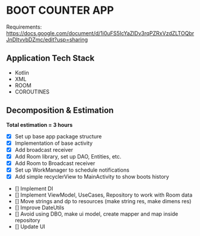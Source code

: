 # BOOT COUNTER APP

Requirements:
https://docs.google.com/document/d/1i0uFS5IcYaZIDv3rqPZRxVzdZLTOQbrJnDItvvbDZmc/edit?usp=sharing

## Application Tech Stack
- Kotlin
- XML
- ROOM
- COROUTINES

## Decomposition & Estimation

**Total estimation = 3 hours**
 - [x] Set up base app package structure
 - [x] Implementation of base activity
 - [x] Add broadcast receiver
 - [x] Add Room library, set up DAO, Entities, etc.
 - [x] Add Room to Broadcast receiver
 - [x] Set up WorkManager to schedule notifications
 - [x] Add simple recyclerView to MainActivity to show boots history
 - [] Implement DI
 - [] Implement ViewModel, UseCases, Repository to work with Room data
 - [] Move strings and dp to resources (make string res, make dimens res)
 - [] Improve DateUtils
 - [] Avoid using DBO, make ui model, create mapper and map inside repository
 - [] Update UI
